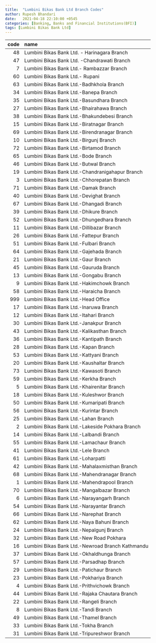 ```yaml
---
title:  "Lumbini Bikas Bank Ltd Branch Codes"
author: Rupesh Bhandari
date:   2021-04-18 22:10:00 +0545
categories: [Banking, Banks and Financial Institutions(BFI)]
tags: [Lumbini Bikas Bank Ltd]
---
```


|   code | name                                             |
|-------:|:-------------------------------------------------|
|     48 | Lumbini Bikas Bank Ltd. - Harinagara Branch      |
|     47 | Lumbini Bikas Bank Ltd. -Chandrawati Branch      |
|      7 | Lumbini Bikas Bank Ltd.- Rambazzar Branch        |
|     60 | Lumbini Bikas Bank Ltd.- Rupani                  |
|     63 | Lumbini Bikas Bank Ltd.-Badhkhola Branch         |
|     34 | Lumbini Bikas Bank Ltd.-Banepa Branch            |
|     35 | Lumbini Bikas Bank Ltd.-Basundhara Branch        |
|     27 | Lumbini Bikas Bank Ltd.-Bhairahawa Branch        |
|     38 | Lumbini Bikas Bank Ltd.-Bhakundebesi Branch      |
|     15 | Lumbini Bikas Bank Ltd.-Biratnagar Branch        |
|     69 | Lumbini Bikas Bank Ltd.-Birendranagar Branch     |
|     10 | Lumbini Bikas Bank Ltd.-Birgunj Branch           |
|     72 | Lumbini Bikas Bank Ltd.-Birtamod Branch          |
|     65 | Lumbini Bikas Bank Ltd.-Bode Branch              |
|     46 | Lumbini Bikas Bank Ltd.-Butwal Branch            |
|     19 | Lumbini Bikas Bank Ltd.-Chandranigahapur Branch  |
|      3 | Lumbini Bikas Bank Ltd.-Chhorepatan Branch       |
|     71 | Lumbini Bikas Bank Ltd.-Damak Branch             |
|     40 | Lumbini Bikas Bank Ltd.-Devighat Branch          |
|     67 | Lumbini Bikas Bank Ltd.-Dhangadi Branch          |
|     39 | Lumbini Bikas Bank Ltd.-Dhikure Branch           |
|     52 | Lumbini Bikas Bank Ltd.-Dhungedhara Branch       |
|     11 | Lumbini Bikas Bank Ltd.-Dillibazar Branch        |
|     26 | Lumbini Bikas Bank Ltd.-Fattepur Branch          |
|     51 | Lumbini Bikas Bank Ltd.-Fulbari Branch           |
|     64 | Lumbini Bikas Bank Ltd.-Gajehada Branch          |
|     21 | Lumbini Bikas Bank Ltd.-Gaur Branch              |
|     45 | Lumbini Bikas Bank Ltd.-Gauruda Branch           |
|     13 | Lumbini Bikas Bank Ltd.-Gongabu Branch           |
|      9 | Lumbini Bikas Bank Ltd.-Hakimchowk Branch        |
|     58 | Lumbini Bikas Bank Ltd.-Haraicha Branch          |
|    999 | Lumbini Bikas Bank Ltd.-Head Office              |
|     17 | Lumbini Bikas Bank Ltd.-Inaruwa Branch           |
|     12 | Lumbini Bikas Bank Ltd.-Itahari Branch           |
|     30 | Lumbini Bikas Bank Ltd.-Janakpur Branch          |
|     43 | Lumbini Bikas Bank Ltd.-Kalikasthan Branch       |
|     36 | Lumbini Bikas Bank Ltd.-Kantipath Branch         |
|     28 | Lumbini Bikas Bank Ltd.-Kapan Branch             |
|     53 | Lumbini Bikas Bank Ltd.-Kattyani Branch          |
|     20 | Lumbini Bikas Bank Ltd.-Kaushaltar Branch        |
|     73 | Lumbini Bikas Bank Ltd.-Kawasoti Branch          |
|     59 | Lumbini Bikas Bank Ltd.-Kerkha Branch            |
|      5 | Lumbini Bikas Bank Ltd.-Khairenitar Branch       |
|     18 | Lumbini Bikas Bank Ltd.-Kuleshwor Branch         |
|     50 | Lumbini Bikas Bank Ltd.-Kumaripati Branch        |
|     56 | Lumbini Bikas Bank Ltd.-Kurintar Branch          |
|     25 | Lumbini Bikas Bank Ltd.-Lahan Branch             |
|      2 | Lumbini Bikas Bank Ltd.-Lakeside Pokhara Branch  |
|     14 | Lumbini Bikas Bank Ltd.-Lalbandi Branch          |
|     55 | Lumbini Bikas Bank Ltd.-Lamachaur Branch         |
|     41 | Lumbini Bikas Bank Ltd.-Lele Branch              |
|     61 | Lumbini Bikas Bank Ltd.-Loharpatti               |
|     42 | Lumbini Bikas Bank Ltd.-Mahalaxmisthan Branch    |
|     68 | Lumbini Bikas Bank Ltd.-Mahendranagar Branch     |
|      1 | Lumbini Bikas Bank Ltd.-Mahendrapool Branch      |
|     70 | Lumbini Bikas Bank Ltd.-Mangalbazar Branch       |
|      6 | Lumbini Bikas Bank Ltd.-Narayangarh Branch       |
|     54 | Lumbini Bikas Bank Ltd.-Narayantar Branch        |
|     66 | Lumbini Bikas Bank Ltd.-Narephat Branch          |
|     62 | Lumbini Bikas Bank Ltd.-Naya Bahuni Branch       |
|     24 | Lumbini Bikas Bank Ltd.-Nepalgunj Branch         |
|     32 | Lumbini Bikas Bank Ltd.-New Road Pokhara         |
|     16 | Lumbini Bikas Bank Ltd.-Newroad Branch Kathmandu |
|     37 | Lumbini Bikas Bank Ltd.-Okhaldhunga Branch       |
|     57 | Lumbini Bikas Bank Ltd.-Parsadhap Branch         |
|     29 | Lumbini Bikas Bank Ltd.-Patichaur Branch         |
|     23 | Lumbini Bikas Bank Ltd.-Pokhariya Branch         |
|      4 | Lumbini Bikas Bank Ltd.-Prithvichowk Branch      |
|     44 | Lumbini Bikas Bank Ltd.-Rajaka Chautara Branch   |
|     22 | Lumbini Bikas Bank Ltd.-Rangeli Branch           |
|      8 | Lumbini Bikas Bank Ltd.-Tandi Branch             |
|     49 | Lumbini Bikas Bank Ltd.-Thamel Branch            |
|     33 | Lumbini Bikas Bank Ltd.-Tokha Branch             |
|     31 | Lumbini Bikas Bank Ltd.-Tripureshwor Branch      |